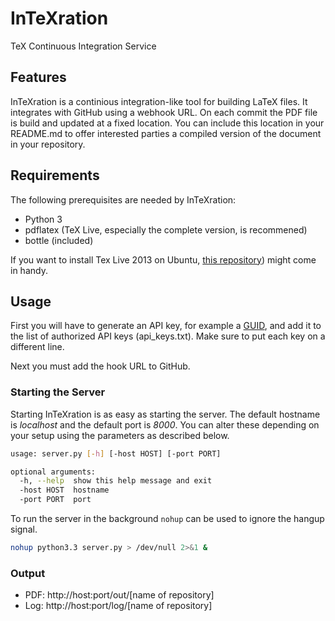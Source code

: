 InTeXration
===========

TeX Continuous Integration Service


Features
--------
InTeXration is a continious integration-like tool for building LaTeX files. It integrates with GitHub using a webhook URL. On each commit the PDF file is build and updated at a fixed location. You can include this location in your README.md to offer interested parties a compiled version of the document in your repository.

Requirements
------------
The following prerequisites are needed by InTeXration:

- Python 3
- pdflatex (TeX Live, especially the complete version, is recommened)
- bottle (included)

If you want to install Tex Live 2013 on Ubuntu, [this repository](https://github.com/scottkosty/install-tl-ubuntu)) might come in handy.

Usage
-----
First you will have to generate an API key, for example  a [GUID](http://www.guidgenerator.com/), and add it to the list of authorized API keys (api_keys.txt). Make sure to put each key on a different line.

Next you must add the hook URL to GitHub.

### Starting the Server
Starting InTeXration is as easy as starting the server. The default hostname is *localhost* and the default port is *8000*. You can alter these depending on your setup using the parameters as described below.
```bash
usage: server.py [-h] [-host HOST] [-port PORT]

optional arguments:
  -h, --help  show this help message and exit
  -host HOST  hostname
  -port PORT  port
  ```

To run the server in the background `nohup` can be used to ignore the hangup signal.

```bash
nohup python3.3 server.py > /dev/null 2>&1 &
```

### Output

- PDF: http://host:port/out/[name of repository]
- Log: http://host:port/log/[name of repository]
